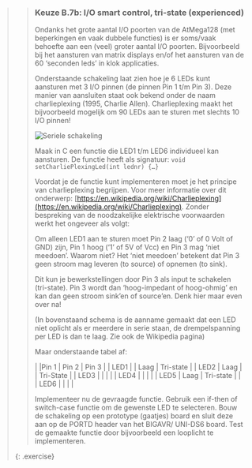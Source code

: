 >> ### Keuze B.7b: I/O smart control, tri-state (experienced)
>>
>> Ondanks het grote aantal I/O poorten van de AtMega128 (met beperkingen en vaak dubbele functies) is er soms/vaak behoefte aan een (veel) groter aantal I/O poorten. Bijvoorbeeld bij het aansturen van matrix displays en/of het aansturen van de 60 ‘seconden leds’ in klok applicaties.
>>
>> Onderstaande schakeling laat zien hoe je 6 LEDs kunt aansturen met 3 I/O pinnen (de pinnen Pin 1 t/m Pin 3). Deze manier van aansluiten staat ook bekend onder de naam charlieplexing (1995, Charlie Allen). Charlieplexing maakt het bijvoorbeeld mogelijk om 90 LEDs aan te sturen met slechts 10 I/O pinnen!
>>
>> ![Seriele schakeling](exercises/images/exercise_b7b.jpg)
>>
>> Maak in C een functie die LED1 t/m LED6 individueel kan aansturen. De functie heeft als signatuur:
>> `void setCharliePlexingLed(int lednr) {…}`
>> 
>> Voordat je de functie kunt implementeren moet je het principe van charlieplexing begrijpen. Voor meer informatie over dit onderwerp: [https://en.wikipedia.org/wiki/Charlieplexing](https://en.wikipedia.org/wiki/Charlieplexing). Zonder bespreking van de noodzakelijke elektrische voorwaarden werkt het ongeveer als volgt:
>>
>> Om alleen LED1 aan te sturen moet Pin 2 laag (‘0’ of 0 Volt of GND) zijn, Pin 1 hoog (‘1’ of 5V of Vcc) en Pin 3 mag ‘niet meedoen’. Waarom niet? Het ‘niet meedoen’ betekent dat Pin 3 geen stroom mag leveren (to source) of opnemen (to sink).
>>
>> Dit kun je bewerkstellingen door Pin 3 als input te schakelen (tri-state). Pin 3 wordt dan ‘hoog-impedant of hoog-ohmig’ en kan dan geen stroom sink’en of source’en. Denk hier maar even over na!
>>
>> (In bovenstaand schema is de aanname gemaakt dat een LED niet oplicht als er meerdere in serie staan, de drempelspanning per LED is dan te laag. Zie ook de Wikipedia pagina)
>> 
>> Maar onderstaande tabel af:
>>
>>	|	   |Pin 1 	|	Pin 2  		| Pin 3     |
>>	| LED1 |	  	|	Laag   		| Tri-state |
>>	| LED2 | Laag 	|		   		| Tri-State |
>>	| LED3 |	  	|				|			|
>>	| LED4 |	  	|				|			|
>>	| LED5 | Laag 	|	Tri-state 	|			|
>>	| LED6 |	  	|				|			|
>>
>> Implementeer nu de gevraagde functie. Gebruik een if-then of switch-case functie om de gewenste LED te selecteren. Bouw de schakeling op een prototype (gaatjes) board en sluit deze aan op de PORTD header van het BIGAVR/ UNI-DS6 board. Test de gemaakte functie door bijvoorbeeld een looplicht te implementeren.
>>
>{: .exercise}